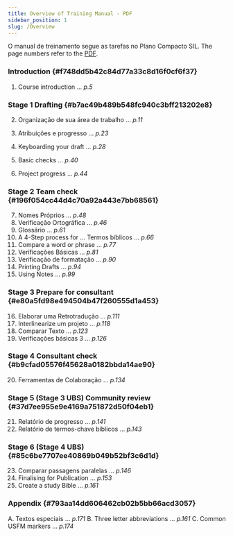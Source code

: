 ```yaml
---
title: Overview of Training Manual - PDF
sidebar_position: 1
slug: /Overview
---
```


O manual de treinamento segue as tarefas no Plano Compacto SIL. The page numbers refer to the [PDF](https://manual.paratext.org/downloads/Ptx-man-en-9.5.pdf).

### Introduction {#f748dd5b42c84d77a33c8d16f0cf6f37}

1. Course introduction ... _p.5_

### Stage 1 Drafting {#b7ac49b489b548fc940c3bff213202e8}

2. Organização de sua área de trabalho ... _p.11_

3. Atribuições e progresso ... _p.23_

4. Keyboarding your draft ... _p.28_

5. Basic checks ... _p.40_

6. Project progress ... _p.44_

### Stage 2 Team check {#196f054cc44d4c70a92a443e7bb68561}

7. Nomes Próprios ... _p.48_
8. Verificação Ortográfica ... _p.46_
9. Glossário ... _p.61_
10. A 4-Step process for ... Termos bíblicos ... _p.66_
11. Compare a word or phrase ... _p.77_
12. Verificações Básicas ... _p.81_
13. Verificação de formatação ... _p.90_
14. Printing Drafts ... _p.94_
15. Using Notes ... _p.99_

### Stage 3 Prepare for consultant {#e80a5fd98e494504b47f260555d1a453}

16. Elaborar uma Retrotradução ... _p.111_
17. Interlinearize um projeto ... _p.118_
18. Comparar Texto ... _p.123_
19. Verificações básicas 3 ... _p.126_

### Stage 4 Consultant check {#b9cfad05576f45628a0182bbda14ae90}

20. Ferramentas de Colaboração ... _p.134_

### Stage 5 (Stage 3 UBS) Community review {#37d7ee955e9e4169a751872d50f04eb1}

21. Relatório de progresso ... _p.141_
22. Relatório de termos-chave bíblicos ... _p.143_

### Stage 6 (Stage 4 UBS) {#85c6be7707ee40869b049b52bf3c6d1d}

23. Comparar passagens paralelas ... _p.146_
24. Finalising for Publication ... _p.153_
25. Create a study Bible ... _p.161_

### Appendix {#793aa14dd606462cb02b5bb66acd3057}

A. Textos especiais ... _p.171_
B. Three letter abbreviations ... _p.161_
C. Common USFM markers ... _p.174_

